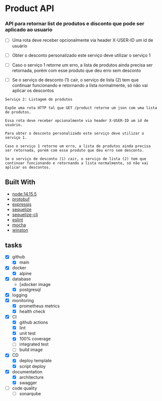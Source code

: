 # Product API

### API para retornar list de produtos e disconto que pode ser aplicado ao usuario

- [ ] Uma rota deve receber opcionalmente via header X-USER-ID um id de usuário
- [ ] Obter o desconto personalizado este serviço deve utilizar o serviço 1
- [ ] Caso o serviço 1 retorne um erro, a lista de produtos ainda precisa ser retornada, porém com esse produto que deu erro sem desconto
- [ ] Se o serviço de desconto (1) cair, o serviço de lista (2) tem que continuar funcionando e retornando a lista normalmente, só não vai aplicar os descontos


```
Serviço 2: Listagem de produtos

Expõe uma rota HTTP tal que GET /product retorne um json com uma lista de produtos.

Essa rota deve receber opcionalmente via header X-USER-ID um id de usuário.

Para obter o desconto personalizado este serviço deve utilizar o serviço 1.

Caso o serviço 1 retorne um erro, a lista de produtos ainda precisa ser retornada, porém com esse produto que deu erro sem desconto.

Se o serviço de desconto (1) cair, o serviço de lista (2) tem que continuar funcionando e retornando a lista normalmente, só não vai aplicar os descontos.
```
## Built With
- [node:14.15.5](https://nodejs.org/en/blog/release/v14.15.5/)
- [protobuf](https://github.com/protocolbuffers/protobuf)
- [expressjs](https://expressjs.com/pt-br/)
- [sequelize](https://sequelize.org/)
- [sequelize-cli](https://sequelize.org/master/manual/migrations.html)
- [eslint](https://eslint.org/)
- [mocha](https://mochajs.org/)
- [winston](https://www.npmjs.com/package/winston)

## tasks
- [x] github
    - [x] main
- [x] docker
    - [x] alpine
- [x] database
    - [xdocker image
    - [x] postgresql
- [x] logging
- [x] monitoring
    - [x] prometheus metrics
    - [x] health check
- [x] CI
    - [x] github actions
    - [x] lint
    - [x] unit test
    - [x] 100% coverage
    - [ ] integrated test
    - [ ] build image
- [x] CD
    - [x] deploy template
    - [x] script deploy
- [x] documentation
    - [x] architecture
    - [x] swagger
- [ ] code quality 
    - [ ] sonarqube
